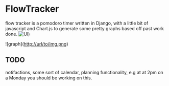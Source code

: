 # FlowTracker
flow tracker is a pomodoro timer written in Django, with a little bit of javascript and Chart.js to generate some pretty graphs
based off past work done.
![UI](https://i.imgur.com/nhYRKNB.png))  

![graph]([http://url/to/img.png](https://i.imgur.com/aYOjpnt.png
))

## TODO
notifactions,
some sort of calendar, planning functionality, e.g at at 2pm on a Monday you should be working on this.
